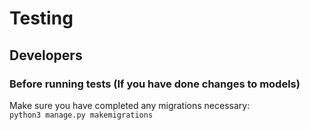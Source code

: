 # Testing
## Developers
### Before running tests (If you have done changes to models)
Make sure you have completed any migrations necessary:  
```python3 manage.py makemigrations```  
